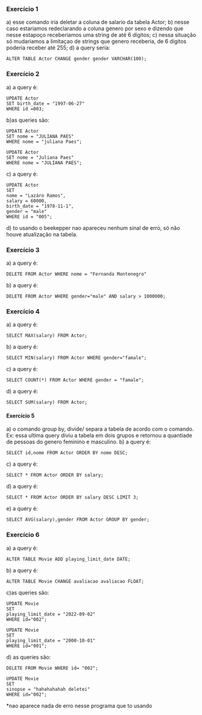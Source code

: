 ### Exercício 1
a) esse comando iria deletar a coluna de salario da tabela Actor;
b) nesse caso estariamos redeclarando a coluna genero por sexo e dizendo que nesse estapoço receberiamos uma string de até 6 dígitos;
c) nessa situação só mudariamos a limitaçao de strings que genero receberia, de 6 dígitos poderia receber até 255;
d) a query seria:
```
ALTER TABLE Actor CHANGE gender gender VARCHAR(100);
```

### Exercício 2
a) a query é:
```
UPDATE Actor
SET birth_date = "1997-06-27"
WHERE id =003;
``` 
b)as queries são:
```
UPDATE Actor
SET nome = "JULIANA PAES"
WHERE nome = "juliana Paes";

UPDATE Actor
SET nome = "Juliana Paes"
WHERE nome = "JULIANA PAES";
```
c) a query é:
```
UPDATE Actor 
SET 
nome = "Lazáro Ramos",
salary = 60000,
birth_date = "1978-11-1",
gender = "male"
WHERE id = "005";
```
d) to usando o beekepper nao apareceu nenhum sinal de erro, só não houve atualização na tabela.

### Exercício 3
a) a query é:
```
DELETE FROM Actor WHERE nome = "Fernanda Montenegro"
```
b) a query é:
```
DELETE FROM Actor WHERE gender="male" AND salary > 1000000;
```

### Exercício 4 
a) a query é:
```
SELECT MAX(salary) FROM Actor;
```
b) a query é:
```
SELECT MIN(salary) FROM Actor WHERE gender="famale";
```
c) a query é:
```
SELECT COUNT(*) FROM Actor WHERE gender = "famale";
```
d) a query é:
```
SELECT SUM(salary) FROM Actor;
```

#### Exercício 5 
a) o comando group by, divide/ separa a tabela de acordo com o comando. Ex: essa ultima query diviu a tabela em dois grupos e retornou a quantiade de pessoas do genero feminino e masculino. 
b) a query é:
```
SELECT id,nome FROM Actor ORDER BY nome DESC;
```
c) a query é:
```
SELECT * FROM Actor ORDER BY salary;
```
d) a query é:
```
SELECT * FROM Actor ORDER BY salary DESC LIMIT 3;
```
e) a query é:
```
SELECT AVG(salary),gender FROM Actor GROUP BY gender;
```

### Exercício 6 
a) a query é: 
```
ALTER TABLE Movie ADD playing_limit_date DATE;
```
b) a query é:
```
ALTER TABLE Movie CHANGE avaliacao avaliacao FLOAT;
```
c)as queries são:
```
UPDATE Movie 
SET 
playing_limit_date = "2022-09-02"
WHERE id="002";

UPDATE Movie 
SET 
playing_limit_date = "2000-10-01"
WHERE id="001";
```
d) as queries são:
```
DELETE FROM Movie WHERE id= "002";

UPDATE Movie 
SET 
sinopse = "hahahahahah deletei"
WHERE id="002";
```
*nao aparece nada de erro nesse programa que to usando

